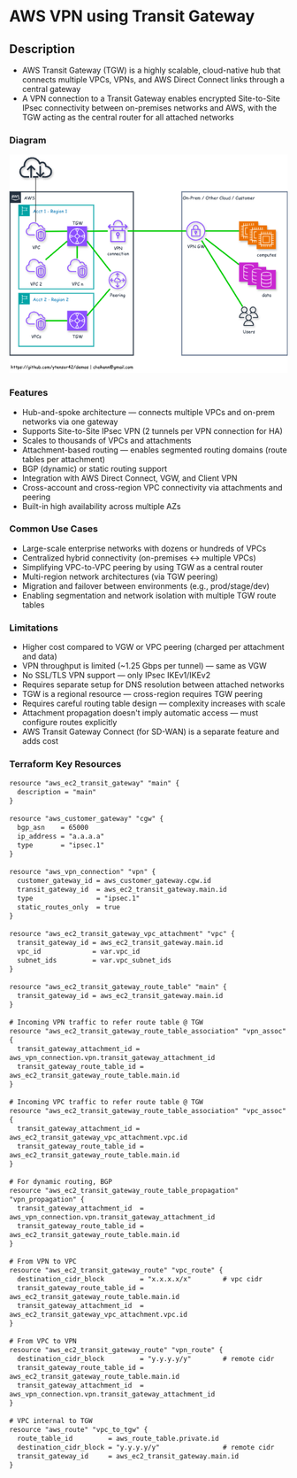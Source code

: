 # AWS VPN using Transit Gateway

## Description
  - AWS Transit Gateway (TGW) is a highly scalable, cloud-native hub that connects multiple VPCs, VPNs, and AWS Direct Connect links through a central gateway
  - A VPN connection to a Transit Gateway enables encrypted Site-to-Site IPsec connectivity between on-premises networks and AWS, with the TGW acting as the central router for all attached networks

### Diagram

  ![AWS VPN using Transit Gateway](./../../images/vpn-tgw.png)

### Features
  - Hub-and-spoke architecture — connects multiple VPCs and on-prem networks via one gateway
  - Supports Site-to-Site IPsec VPN (2 tunnels per VPN connection for HA)
  - Scales to thousands of VPCs and attachments
  - Attachment-based routing — enables segmented routing domains (route tables per attachment)
  - BGP (dynamic) or static routing support
  - Integration with AWS Direct Connect, VGW, and Client VPN
  - Cross-account and cross-region VPC connectivity via attachments and peering
  - Built-in high availability across multiple AZs

### Common Use Cases

  - Large-scale enterprise networks with dozens or hundreds of VPCs
  - Centralized hybrid connectivity (on-premises ↔ multiple VPCs)
  - Simplifying VPC-to-VPC peering by using TGW as a central router
  - Multi-region network architectures (via TGW peering)
  - Migration and failover between environments (e.g., prod/stage/dev)
  - Enabling segmentation and network isolation with multiple TGW route tables

### Limitations

  - Higher cost compared to VGW or VPC peering (charged per attachment and data)
  - VPN throughput is limited (~1.25 Gbps per tunnel) — same as VGW
  - No SSL/TLS VPN support — only IPsec IKEv1/IKEv2
  - Requires separate setup for DNS resolution between attached networks
  - TGW is a regional resource — cross-region requires TGW peering
  - Requires careful routing table design — complexity increases with scale
  - Attachment propagation doesn't imply automatic access — must configure routes explicitly
  - AWS Transit Gateway Connect (for SD-WAN) is a separate feature and adds cost

### Terraform Key Resources

    resource "aws_ec2_transit_gateway" "main" {
      description = "main"
    }

    resource "aws_customer_gateway" "cgw" {
      bgp_asn    = 65000
      ip_address = "a.a.a.a"
      type       = "ipsec.1"
    }

    resource "aws_vpn_connection" "vpn" {
      customer_gateway_id = aws_customer_gateway.cgw.id
      transit_gateway_id  = aws_ec2_transit_gateway.main.id
      type                = "ipsec.1"
      static_routes_only  = true
    }

    resource "aws_ec2_transit_gateway_vpc_attachment" "vpc" {
      transit_gateway_id = aws_ec2_transit_gateway.main.id
      vpc_id             = var.vpc_id
      subnet_ids         = var.vpc_subnet_ids
    }

    resource "aws_ec2_transit_gateway_route_table" "main" {
      transit_gateway_id = aws_ec2_transit_gateway.main.id
    }

    # Incoming VPN traffic to refer route table @ TGW 
    resource "aws_ec2_transit_gateway_route_table_association" "vpn_assoc" {
      transit_gateway_attachment_id = aws_vpn_connection.vpn.transit_gateway_attachment_id
      transit_gateway_route_table_id = aws_ec2_transit_gateway_route_table.main.id
    }

    # Incoming VPC traffic to refer route table @ TGW
    resource "aws_ec2_transit_gateway_route_table_association" "vpc_assoc" {
      transit_gateway_attachment_id = aws_ec2_transit_gateway_vpc_attachment.vpc.id
      transit_gateway_route_table_id = aws_ec2_transit_gateway_route_table.main.id
    }

    # For dynamic routing, BGP
    resource "aws_ec2_transit_gateway_route_table_propagation" "vpn_propagation" {
      transit_gateway_attachment_id  = aws_vpn_connection.vpn.transit_gateway_attachment_id
      transit_gateway_route_table_id = aws_ec2_transit_gateway_route_table.main.id
    }

    # From VPN to VPC
    resource "aws_ec2_transit_gateway_route" "vpc_route" {
      destination_cidr_block         = "x.x.x.x/x"        # vpc cidr
      transit_gateway_route_table_id = aws_ec2_transit_gateway_route_table.main.id
      transit_gateway_attachment_id  = aws_ec2_transit_gateway_vpc_attachment.vpc.id
    }

    # From VPC to VPN
    resource "aws_ec2_transit_gateway_route" "vpn_route" {
      destination_cidr_block         = "y.y.y.y/y"        # remote cidr
      transit_gateway_route_table_id = aws_ec2_transit_gateway_route_table.main.id
      transit_gateway_attachment_id  = aws_vpn_connection.vpn.transit_gateway_attachment_id
    }

    # VPC internal to TGW
    resource "aws_route" "vpc_to_tgw" {
      route_table_id         = aws_route_table.private.id
      destination_cidr_block = "y.y.y.y/y"                # remote cidr
      transit_gateway_id     = aws_ec2_transit_gateway.main.id
    }
